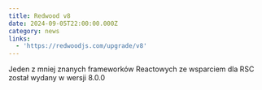 ```yaml
---
title: Redwood v8
date: 2024-09-05T22:00:00.000Z
category: news
links:
  - 'https://redwoodjs.com/upgrade/v8'
---
```


Jeden z mniej znanych frameworków Reactowych ze wsparciem dla RSC został wydany w wersji 8.0.0
